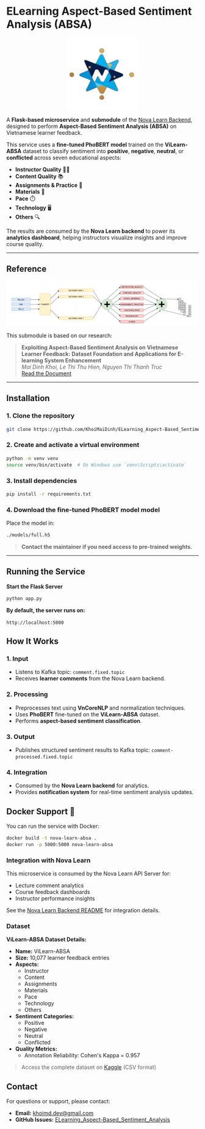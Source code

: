 # ELearning Aspect-Based Sentiment Analysis (ABSA)

<p align="center">
  <img src="./docs/logo.png" alt="Logo">
</p>

A **Flask-based microservice** and **submodule** of the [Nova Learn Backend](../nova-learn-backend/README.md), designed to perform **Aspect-Based Sentiment Analysis (ABSA)** on Vietnamese learner feedback.

This service uses a **fine-tuned PhoBERT model** trained on the **ViLearn-ABSA** dataset to classify sentiment into **positive**, **negative**, **neutral**, or **conflicted** across seven educational aspects:

- **Instructor Quality** 👩‍🏫
- **Content Quality** 📚
- **Assignments & Practice** 📝
- **Materials** 📄
- **Pace** ⏱️
- **Technology** 🖥️
- **Others** 🔍

The results are consumed by the **Nova Learn backend** to power its **analytics dashboard**, helping instructors visualize insights and improve course quality.

---

## **Reference**

![Model Illustration](./docs/model_illustration.png)

This submodule is based on our research:

> **Exploiting Aspect-Based Sentiment Analysis on Vietnamese Learner Feedback: Dataset Foundation and Applications for E-learning System Enhancement**  
> _Mai Dinh Khoi, Le Thi Thu Hien, Nguyen Thi Thanh Truc_  
> [Read the Document](./docs/Research_Paper.pdf)

---

## **Installation**

### **1. Clone the repository**

```bash
git clone https://github.com/KhoiMaiDinh/ELearning_Aspect-Based_Sentiment_Analysis.git
```

### **2. Create and activate a virtual environment**

```bash
python -m venv venv
source venv/bin/activate  # On Windows use `venv\Scripts\activate`
```

### **3. Install dependencies**

```bash
pip install -r requirements.txt
```

### **4. Download the fine-tuned PhoBERT model model**

Place the model in:

```bash
./models/full.h5
```

> **Contact the maintainer if you need access to pre-trained weights.**

---

## **Running the Service**

**Start the Flask Server**

```bash
python app.py
```

**By default, the server runs on:**

`http://localhost:5000`

## **How It Works**

### **1. Input**

- Listens to Kafka topic:
  `comment.fixed.topic`
- Receives **learner comments** from the Nova Learn backend.

### **2. Processing**

- Preprocesses text using **VnCoreNLP** and normalization techniques.
- Uses **PhoBERT** fine-tuned on the **ViLearn-ABSA** dataset.
- Performs **aspect-based sentiment classification**.

### **3. Output**

- Publishes structured sentiment results to Kafka topic:
  `comment-processed.fixed.topic`

### **4. Integration**

- Consumed by the **Nova Learn backend** for analytics.
- Provides **notification system** for real-time sentiment analysis updates.

## **Docker Support** 🐳

You can run the service with Docker:

```bash
docker build -t nova-learn-absa .
docker run -p 5000:5000 nova-learn-absa
```

### **Integration with Nova Learn**

This microservice is consumed by the Nova Learn API Server for:

- Lecture comment analytics
- Course feedback dashboards
- Instructor performance insights

See the [Nova Learn Backend README](https://github.com/KhoiMaiDinh/ELearning_BE/blob/main/README.md)
for integration details.

### Dataset

**ViLearn-ABSA Dataset Details:**

- **Name:** ViLearn-ABSA
- **Size:** 10,077 learner feedback entries
- **Aspects:**
  - Instructor
  - Content
  - Assignments
  - Materials
  - Pace
  - Technology
  - Others
- **Sentiment Categories:**
  - Positive
  - Negative
  - Neutral
  - Conflicted
- **Quality Metrics:**
  - Annotation Reliability: Cohen's Kappa = 0.957

> Access the complete dataset on [Kaggle](https://www.kaggle.com/datasets/khimainh/asba-elearning-comment-dataset) (CSV format)

## Contact

For questions or support, please contact:

- **Email:** khoimd.dev@gmail.com
- **GitHub Issues:** [ELearning_Aspect-Based_Sentiment_Analysis](https://github.com/KhoiMaiDinh/ELearning_Aspect-Based_Sentiment_Analysis/issues)
